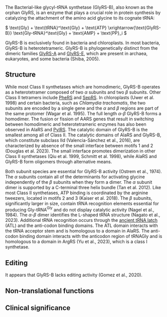 The Bacterial-like glycyl-tRNA synthetase (GlyRS-B), also known as the orphan GlyRS, is an enzyme that plays a crucial role in protein synthesis by catalyzing the attachment of the amino acid glycine to its cognate tRNA:

  
  
  
  

$ \text{Gly} + \text{tRNA}^\text{Gly} + \text{ATP} \xrightarrow{\text{GlyRS-B}} \text{Gly-tRNA}^\text{Gly} + \text{AMP} + \text{PP}_i $

  
  
GlyRS-B is exclusively found in bacteria and chloroplasts. In most bacteria, GlyRS-B is heterotetrameric. 
GlyRS-B is phylogenetically distinct from the dimeric families [GlyRS-A](/class2/gly1) and [GlyRS-E](/class2/gly3), which are present in archaea, eukaryotes, and some bacteria (Shiba, 2005).



## Structure

While most Class II synthetases which are homodimeric, GlyRS-B operates as a heterotetramer composed of two $\alpha$ subunits and two $\beta$ subunits.
 Other Class II tetramers include [PheRS](/class2/phe1) and [SepRS](/class2/sep). In chloroplasts (Uwer et al. 1998) and certain bacteria, such as *Chlamydia trachomatis*,
 the two subunits are encoded by a single gene and the $\alpha$ and $\beta$ regions are part of the same protomer (Wagar et al. 1995). The full length $\alpha$-$\beta$ GlyRS-B forms a homodimer.
 The fusion or fission of AARS genes that result in switching between homodimeric and heterotetrameric enzymes has also been observed in AlaRS and [PylRS](/class2/pyl).
 The catalytic domain of GlyRS-B is the smallest among all of Class II. The catalytic domains of AlaRS and GlyRS-B, which constitute subclass IId (Valencia-Sánchez et al., 2016), 
are characterized by absence of the small interface between motifs 1 and 2 (Douglas et al. 2023). 
The small interface promotes dimerization in other Class II synthetases (Qiu et al. 1999, Schmitt et al. 1998), while AlaRS and GlyRS-B form oligomers through alternative means. 


  
  
  

Both subunit species are essential for GlyRS-B activity (Ostrem et al., 1974). The $\alpha$ subunits contain all of the determinants for activating glycine independently of the $\beta$ subunits when they form a dimer. The $\alpha$ subunit dimer is supported by a C-terminal three helix bundle (Tan et al. 2012). Like most Class II synthetases, ATP binding is coordinated by the arginine tweezers, located in motifs 2 and 3 (Kaiser et al. 2018). The $\beta$ subunits, significantly larger in size, contain tRNA recognition elements essential for producing Gly-tRNA$^\text{Gly}$ and do not display catalytic activity (Nagel et al., 1984). The $\alpha$-$\beta$ dimer identifies the L-shaped tRNA structure (Nagato et al., 2023). Additional tRNA recognition occurs through the [ancient tRNA latch](/d/atl) (ATL) and the anti-codon binding domains. The ATL domain interacts with the tRNA acceptor stem and is homologous to a domain in AlaRS.
The anti-codon binding domain interacts with the anticodon region of tRNAGly and is homologous to a domain in ArgRS (Yu et al., 2023), which is a class I synthetase.
  
  


 





## Editing

It appears that GlyRS-B lacks editing activity (Gomez et al., 2020).


## Non-translational functions



## Clinical significance
